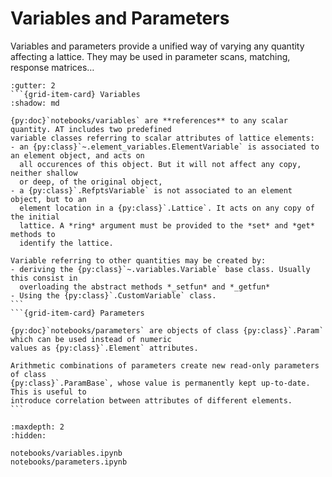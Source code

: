 # Variables and Parameters
Variables and parameters provide a unified way of varying any quantity affecting a
lattice. They may be used in parameter scans, matching, response matrices…

````{grid} 1 1 1 1
:gutter: 2
```{grid-item-card} Variables
:shadow: md

{py:doc}`notebooks/variables` are **references** to any scalar quantity. AT includes two predefined
variable classes referring to scalar attributes of lattice elements:
- an {py:class}`~.element_variables.ElementVariable` is associated to an element object, and acts on
  all occurences of this object. But it will not affect any copy, neither shallow
  or deep, of the original object,
- a {py:class}`.RefptsVariable` is not associated to an element object, but to an
  element location in a {py:class}`.Lattice`. It acts on any copy of the initial
  lattice. A *ring* argument must be provided to the *set* and *get* methods to
  identify the lattice.

Variable referring to other quantities may be created by:
- deriving the {py:class}`~.variables.Variable` base class. Usually this consist in
  overloading the abstract methods *_setfun* and *_getfun*
- Using the {py:class}`.CustomVariable` class.
```
```{grid-item-card} Parameters

{py:doc}`notebooks/parameters` are objects of class {py:class}`.Param` which can be used instead of numeric
values as {py:class}`.Element` attributes.

Arithmetic combinations of parameters create new read-only parameters of class
{py:class}`.ParamBase`, whose value is permanently kept up-to-date. This is useful to
introduce correlation between attributes of different elements.
```
````

```{toctree}
:maxdepth: 2
:hidden:

notebooks/variables.ipynb
notebooks/parameters.ipynb
```